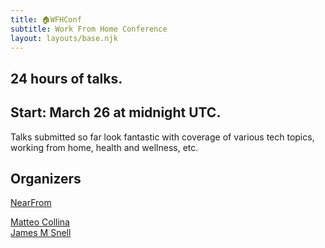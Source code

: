 ```yaml
---
title: 🏠WFHConf
subtitle: Work From Home Conference
layout: layouts/base.njk
---
```


## 24 hours of talks.
## Start: March 26 at midnight UTC.

Talks submitted so far look fantastic with coverage of various tech topics, working from home, health and wellness, etc. 


## Organizers

[NearFrom]()

[Matteo Collina]()  
[James M Snell]()
